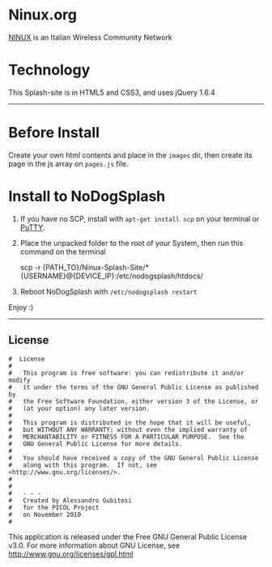 # Ninux.org
[NINUX](http://wiki.ninux.org/) is an Italian Wireless Community Network

# Technology
This Splash-site is in HTML5 and CSS3, and uses jQuery 1.6.4

----
# Before Install
Create your own html contents and place in the `images` dir, then create its page in the js array on `pages.js` file.

# Install to NoDogSplash
1. If you have no SCP, install with `apt-get install scp` on your terminal or [PuTTY](http://www.chiark.greenend.org.uk/~sgtatham/putty/).

2. Place the unpacked folder to the root of your System, then run this command on the terminal
    
    scp -r {PATH_TO}/Ninux-Splash-Site/* {USERNAME}@{DEVICE_IP}:/etc/nodogsplash/htdocs/
    

3. Reboot NoDogSplash with `/etc/nodogsplash restart`

Enjoy :)

----
## License
    #  License
    #  
    #	This program is free software: you can redistribute it and/or modify
    #	it under the terms of the GNU General Public License as published by
    #	the Free Software Foundation, either version 3 of the License, or
    #	(at your option) any later version.
    #
    #	This program is distributed in the hope that it will be useful,
    #	but WITHOUT ANY WARRANTY; without even the implied warranty of
    #	MERCHANTABILITY or FITNESS FOR A PARTICULAR PURPOSE.  See the
    #	GNU General Public License for more details.
    #
    #	You should have received a copy of the GNU General Public License
    #	along with this program.  If not, see <http://www.gnu.org/licenses/>.
    #
    #
    #	- - -
    #	Created by Alessandro Gubitosi
    #	for the PICOL Project
    #	on November 2010
    #    

This application is released under the Free GNU General Public License v3.0.
For more information about GNU License, see http://www.gnu.org/licenses/gpl.html
